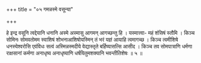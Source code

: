 +++
title = "०५ गमन्नस्मे वसून्या"

+++

हे इन्द्र वसूनि त्वद्देयानि धनानि अस्मे अस्मासु आगमन् आगच्छन्तु हि । यस्मात्त्वा- महं शंसिषं स्तौमि । किञ्च सोमिनः सोमवतोमम स्वाशिषं शोभनाआशिषोयस्मिन् तं भरं यज्ञं आयाहि त्वमागच्छ । किञ्च त्वमीशिषे धनस्येश्वरोसि एवंविधः सत्वं अस्मिन्नस्मदीये वेद्यास्तृते बर्हिष्यासत्सि आसीद । किञ्च तव सोमपात्राणि धर्मणा राक्षसानां कर्मणा अनाधृष्य अनाधृष्याणि धर्षयितुमशक्यानि भवन्तीतिशेषः ॥ ५ ॥